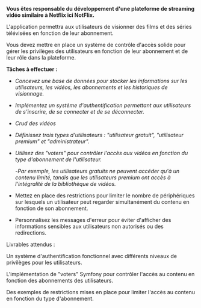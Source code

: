 **Vous êtes responsable du développement d'une plateforme de streaming vidéo similaire à Netflix ici NotFlix.**

L'application permettra aux utilisateurs de visionner des films et des séries télévisées en fonction de leur abonnement.

Vous devez mettre en place un système de contrôle d'accès solide pour gérer les privilèges des utilisateurs en fonction de leur abonnement et de leur rôle dans la plateforme.

**Tâches à effectuer :**

- _Concevez une base de données pour stocker les informations sur les utilisateurs, les vidéos, les abonnements et les historiques de visionnage._

- _Implémentez un système d'authentification permettant aux utilisateurs de s'inscrire, de se connecter et de se déconnecter._

- _Crud des vidéos_

- _Définissez trois types d'utilisateurs : "utilisateur gratuit", "utilisateur premium" et "administrateur"._


- _Utilisez des "voters" pour contrôler l'accès aux vidéos en fonction du type d'abonnement de l'utilisateur._

    -_Par exemple, les utilisateurs gratuits ne peuvent accéder qu'à un contenu limité, tandis que les utilisateurs premium ont accès à l'intégralité de la bibliothèque de vidéos._

- Mettez en place des restrictions pour limiter le nombre de périphériques sur lesquels un utilisateur peut regarder simultanément du contenu en fonction de son abonnement.

- Personnalisez les messages d'erreur pour éviter d'afficher des informations sensibles aux utilisateurs non autorisés ou des redirections.

Livrables attendus :

Un système d'authentification fonctionnel avec différents niveaux de privilèges pour les utilisateurs.

L'implémentation de "voters" Symfony pour contrôler l'accès au contenu en fonction des abonnements des utilisateurs.

Des exemples de restrictions mises en place pour limiter l'accès au contenu en fonction du type d'abonnement.